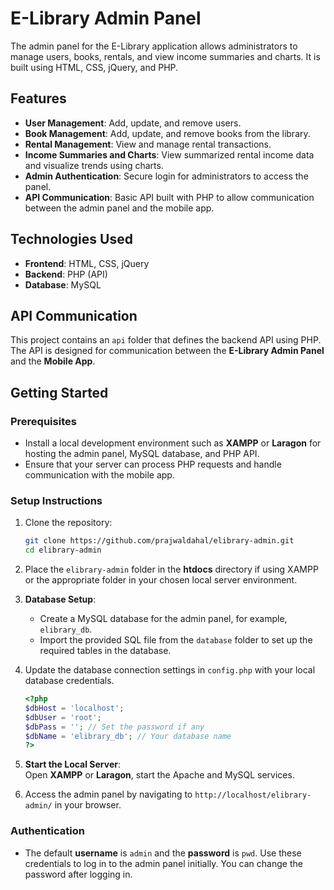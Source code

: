 # E-Library Admin Panel

The admin panel for the E-Library application allows administrators to manage users, books, rentals, and view income summaries and charts. It is built using HTML, CSS, jQuery, and PHP.

## Features

- **User Management**: Add, update, and remove users.
- **Book Management**: Add, update, and remove books from the library.
- **Rental Management**: View and manage rental transactions.
- **Income Summaries and Charts**: View summarized rental income data and visualize trends using charts.
- **Admin Authentication**: Secure login for administrators to access the panel.
- **API Communication**: Basic API built with PHP to allow communication between the admin panel and the mobile app.

## Technologies Used

- **Frontend**: HTML, CSS, jQuery
- **Backend**: PHP (API)
- **Database**: MySQL

## API Communication

This project contains an `api` folder that defines the backend API using PHP. The API is designed for communication between the **E-Library Admin Panel** and the **Mobile App**.

## Getting Started

### Prerequisites

- Install a local development environment such as **XAMPP** or **Laragon** for hosting the admin panel, MySQL database, and PHP API.
- Ensure that your server can process PHP requests and handle communication with the mobile app.

### Setup Instructions

1. Clone the repository:

    ```bash
    git clone https://github.com/prajwaldahal/elibrary-admin.git
    cd elibrary-admin
    ```

2. Place the `elibrary-admin` folder in the **htdocs** directory if using XAMPP or the appropriate folder in your chosen local server environment.

3. **Database Setup**:  
   - Create a MySQL database for the admin panel, for example, `elibrary_db`.
   - Import the provided SQL file from the `database` folder to set up the required tables in the database.

4. Update the database connection settings in `config.php` with your local database credentials.

    ```php
    <?php
    $dbHost = 'localhost';
    $dbUser = 'root';
    $dbPass = ''; // Set the password if any
    $dbName = 'elibrary_db'; // Your database name
    ?>
    ```

5. **Start the Local Server**:  
   Open **XAMPP** or **Laragon**, start the Apache and MySQL services.

6. Access the admin panel by navigating to `http://localhost/elibrary-admin/` in your browser.

### Authentication

- The default **username** is `admin` and the **password** is `pwd`. Use these credentials to log in to the admin panel initially. You can change the password after logging in.

